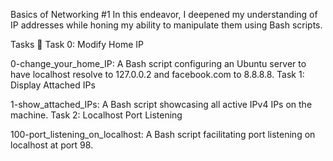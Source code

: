 Basics of Networking #1
In this endeavor, I deepened my understanding of IP addresses while honing my ability to manipulate them using Bash scripts.

Tasks 📄
Task 0: Modify Home IP

0-change_your_home_IP: A Bash script configuring an Ubuntu server to have localhost resolve to 127.0.0.2 and facebook.com to 8.8.8.8.
Task 1: Display Attached IPs

1-show_attached_IPs: A Bash script showcasing all active IPv4 IPs on the machine.
Task 2: Localhost Port Listening

100-port_listening_on_localhost: A Bash script facilitating port listening on localhost at port 98.

